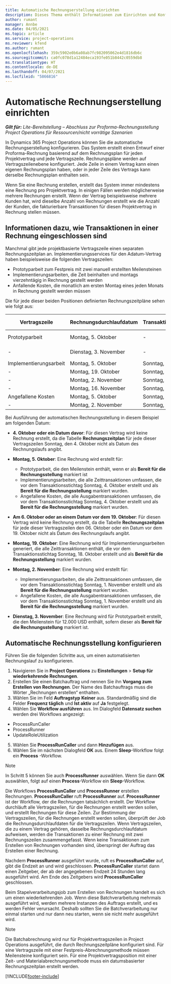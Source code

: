 ```yaml
---
title: Automatische Rechnungserstellung einrichten
description: Dieses Thema enthält Informationen zum Einrichten und Konfigurieren der automatischen Erstellung von Proforma-Rechnungen.
author: rumant
manager: Annbe
ms.date: 04/05/2021
ms.topic: article
ms.service: project-operations
ms.reviewer: kfend
ms.author: rumant
ms.openlocfilehash: 359c5902e0b6a08ab7fc982095062e4d1816db6c
ms.sourcegitcommit: ca0fc078d1a12484eca193fe051b8442c0559db8
ms.translationtype: HT
ms.contentlocale: de-DE
ms.lasthandoff: 04/07/2021
ms.locfileid: "5866816"
---
```

# <a name="set-up-automatic-invoice-creation"></a>Automatische Rechnungserstellung einrichten 
 
_**Gilt für:** Lite-Bereitstellung – Abschluss zur Proforma-Rechnungsstellung Project Operations für Ressourcen/nicht vorrätige Szenarien_

In Dynamics 365 Project Operations können Sie die automatische Rechnungserstellung konfigurieren. Das System erstellt einen Entwurf einer Proforma-Rechnung basierend auf dem Rechnungsplan für jeden Projektvertrag und jede Vertragszeile. Rechnungspläne werden auf Vertragszeilenebene konfiguriert. Jede Zeile in einem Vertrag kann einen eigenen Rechnungsplan haben, oder in jeder Zeile des Vertrags kann derselbe Rechnungsplan enthalten sein.

Wenn Sie eine Rechnung erstellen, erstellt das System immer mindestens eine Rechnung pro Projektvertrag. In einigen Fällen werden möglicherweise mehrere Rechnungen erstellt. Wenn der Vertrag beispielsweise mehrere Kunden hat, wird dieselbe Anzahl von Rechnungen erstellt wie die Anzahl der Kunden, die fakturierbare Transaktionen für diesen Projektvertrag in Rechnung stellen müssen.

## <a name="understand-how-transactions-are-included-on-an-invoice"></a>Informationen dazu, wie Transaktionen in einer Rechnung eingeschlossen sind 

Manchmal gibt jede projektbasierte Vertragszeile einen separaten Rechnungszeitplan an. Implementierungsservices für den Adatum-Vertrag haben beispielsweise die folgenden Vertragszeilen:

- Prototyparbeit zum Festpreis mit zwei manuell erstellten Meilensteinen
- Implementierungsarbeiten, die Zeit beinhalten und montags vierzehntägig in Rechnung gestellt werden
- Anfallende Kosten, die monatlich am ersten Montag eines jeden Monats in Rechnung gestellt werden müssen

Die für jede dieser beiden Positionen definierten Rechnungszeitpläne sehen wie folgt aus:

| Vertragszeile | Rechnungsdurchlaufdatum | Transaktionsabschnittsdatum | Meilensteindatum | Meilenstein-Betrag |
| --- | --- | --- | --- | --- |
| Prototyparbeit | Montag, 5. Oktober | - | Montag, 5. Oktober | 5.000 USD |
| - | Dienstag, 3. November | - | Dienstag, 3. November | 12.000 USD |
| Implementierungsarbeit | Montag, 5. Oktober | Sonntag, 4. Oktober | - | - |
| - | Montag, 19. Oktober | Sonntag, 18. Oktober | - | - |
| - | Montag, 2. November | Sonntag, 1. November | - | - |
| - | Montag, 16. November | Sonntag, 15. November | - | - |
| Angefallene Kosten | Montag, 5. Oktober | Sonntag, 4. Oktober | - | - |
| - | Montag, 2. November | Sonntag, 1. November | - | - |

Bei Ausführung der automatischen Rechnungsstellung in diesem Beispiel am folgenden Datum:

- **4. Oktober oder ein Datum davor**: Für diesen Vertrag wird keine Rechnung erstellt, da die Tabelle **Rechnungszeitplan** für jede dieser Vertragszeilen Sonntag, den 4. Oktober nicht als Datum des Rechnungslaufs angibt.
- **Montag, 5. Oktober**: Eine Rechnung wird erstellt für:

    - Prototyparbeit, die den Meilenstein enthält, wenn er als **Bereit für die Rechnungsstellung** markiert ist
    - Implementierungsarbeiten, die alle Zeittransaktionen umfassen, die vor dem Transaktionsstichtag Sonntag, 4. Oktober erstellt und als **Bereit für die Rechnungsstellung** markiert wurden.
    - Angefallene Kosten, die alle Ausgabentransaktionen umfassen, die vor dem Transaktionsstichtag Sonntag, 4. Oktober erstellt und als **Bereit für die Rechnungsstellung** markiert wurden.
  
- **Am 6. Oktober oder an einem Datum vor dem 19. Oktober**: Für diesen Vertrag wird keine Rechnung erstellt, da die Tabelle **Rechnungszeitplan** für jede dieser Vertragszeilen den 06. Oktober oder ein Datum vor dem 19. Oktober nicht als Datum des Rechnungslaufs angibt.
- **Montag, 19. Oktober**: Eine Rechnung wird für Implementierungsarbeiten generiert, die alle Zeittransaktionen enthält, die vor dem Transaktionsstichtag Sonntag, 18. Oktober erstellt und als **Bereit für die Rechnungsstellung** markiert wurden.
- **Montag, 2. November**: Eine Rechnung wird erstellt für:

    - Implementierungsarbeiten, die alle Zeittransaktionen umfassen, die vor dem Transaktionsstichtag Sonntag, 1. November erstellt und als **Bereit für die Rechnungsstellung** markiert wurden.
    - Angefallene Kosten, die alle Ausgabentransaktionen umfassen, die vor dem Transaktionsstichtag Sonntag, 1. November erstellt und als **Bereit für die Rechnungsstellung** markiert wurden.

- **Dienstag, 3. November**: Eine Rechnung wird für Prototyparbeit erstellt, die den Meilenstein für 12.000 USD enthält, sofern dieser als **Bereit für die Rechnungsstellung** markiert ist.

## <a name="configure-automatic-invoicing"></a>Automatische Rechnungsstellung konfigurieren

Führen Sie die folgenden Schritte aus, um einen automatisierten Rechnungslauf zu konfigurieren.

1. Navigieren Sie in **Project Operations** zu **Einstellungen** > **Setup für wiederkehrende Rechnungen**.
2. Erstellen Sie einen Batchauftrag und nennen Sie ihn **Vorgang zum Erstellen von Rechnungen**. Der Name des Batchauftrags muss die Wörter „Rechnungen erstellen“ enthalten.
3. Wählen Sie im Feld **Auftragstyp** **Keiner** aus. Standardmäßig sind die Felder **Frequenz täglich** und **Ist aktiv** auf **Ja** festgelegt.
4. Wählen Sie **Workflow ausführen** aus. Im Dialogfeld **Datensatz suchen** werden drei Workflows angezeigt:

- ProcessRunCaller
- ProcessRunner
- UpdateRoleUtilization

5. Wählen Sie **ProcessRunCaller** und dann **Hinzufügen** aus.
6. Wählen Sie im nächsten Dialogfeld **OK** aus. Einem **Sleep**-Workflow folgt ein **Process** -Workflow. 

> [!NOTE]
> In Schritt 5 können Sie auch **ProcessRunner** auswählen. Wenn Sie dann **OK** auswählen, folgt auf einen **Process**-Workflow ein **Sleep**-Workflow.

Die Workflows **ProcessRunCaller** und **ProcessRunner** erstellen Rechnungen. **ProcessRunCaller** ruft **ProcessRunner** auf. **ProcessRunner** ist der Workflow, der die Rechnungen tatsächlich erstellt. Der Workflow durchläuft alle Vertragszeilen, für die Rechnungen erstellt werden sollen, und erstellt Rechnungen für diese Zeilen. Zur Bestimmung der Vertragszeilen, für die Rechnungen erstellt werden sollen, überprüft der Job die Rechnungsdurchlaufdaten für die Vertragszeilen. Wenn Vertragszeilen, die zu einem Vertrag gehören, dasselbe Rechnungsdurchlaufdatum aufweisen, werden die Transaktionen zu einer Rechnung mit zwei Rechnungszeilen zusammengefasst. Wenn keine Transaktionen zum Erstellen von Rechnungen vorhanden sind, überspringt der Auftrag das Erstellen einer Rechnung.

Nachdem **ProcessRunner** ausgeführt wurde, ruft es **ProcessRunCaller** auf, gibt die Endzeit an und wird geschlossen. **ProcessRunCaller** startet dann einen Zeitgeber, der ab der angegebenen Endzeit 24 Stunden lang ausgeführt wird. Am Ende des Zeitgebers wird **ProcessRunCaller** geschlossen.

Beim Stapelverarbeitungsjob zum Erstellen von Rechnungen handelt es sich um einen wiederkehrenden Job. Wenn diese Batchverarbeitung mehrmals ausgeführt wird, werden mehrere Instanzen des Auftrags erstellt, und es werden Fehler verursacht. Deshalb sollten Sie die Batchverarbeitung nur einmal starten und nur dann neu starten, wenn sie nicht mehr ausgeführt wird.

> [!NOTE]
> Die Batchabrechnung wird nur für Projektvertragszeilen in Project Operations ausgeführt, die durch Rechnungszeitpläne konfiguriert sind. Für eine Vertragszeile mit einer Festpreis-Abrechnungsmethode müssen Meilensteine konfiguriert sein. Für eine Projektvertragsposition mit einer Zeit- und Materialabrechnungsmethode muss ein datumsbasierter Rechnungszeitplan erstellt werden.


[!INCLUDE[footer-include](../../includes/footer-banner.md)]
